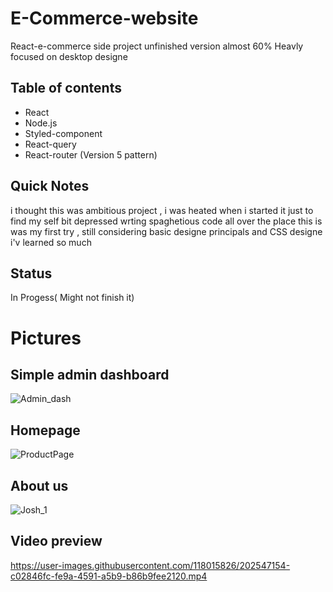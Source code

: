# E-Commerce-website
React-e-commerce side project unfinished version almost 60% Heavly focused on desktop designe

## Table of contents
- React
- Node.js
- Styled-component
- React-query
- React-router (Version 5 pattern)

## Quick Notes
i thought this was ambitious project , i was heated when i started it just to find my self bit depressed wrting spaghetious 
code all over the place this is was my first try , still considering basic designe principals and CSS designe i'v learned so much  

## Status
In Progess( Might not finish it)

#

# Pictures 

## Simple admin dashboard
![Admin_dash](https://user-images.githubusercontent.com/118015826/202545774-f8014b5c-3ff6-487d-94a0-809a7dd89c6e.png)

## Homepage

![ProductPage](https://user-images.githubusercontent.com/118015826/202546016-c46dcab3-75fd-47af-a564-3dee4e7cb5c5.png)

## About us

![Josh_1](https://user-images.githubusercontent.com/118015826/202546207-649d7813-0390-4326-a7f0-d2d008f4137b.png)

## Video preview

https://user-images.githubusercontent.com/118015826/202547154-c02846fc-fe9a-4591-a5b9-b86b9fee2120.mp4




